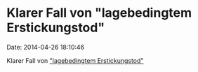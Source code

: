 Klarer Fall von \"lagebedingtem Erstickungstod\"
================================================

Date: 2014-04-26 18:10:46

Klarer Fall von [\"lagebedingtem
Erstickungstod\"](http://www.hr-online.de/website/rubriken/nachrichten/indexhessen34938.jsp?rubrik=36090&key=standard_document_51526527)
